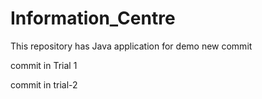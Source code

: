 # Information_Centre
This repository has Java application for demo
new commit


commit in Trial 1 

commit in trial-2

